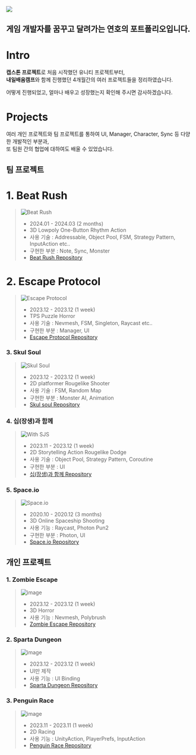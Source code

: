 <img src="https://capsule-render.vercel.app/api?type=waving&color=timeGradient&height=300&section=header&text=Yeonho's%20Portfolio&fontsize=50" />  


## 게임 개발자를 꿈꾸고 달려가는 연호의 포트폴리오입니다.

# Intro
**캡스톤 프로젝트**로 처음 시작했던 유니티 프로젝트부터,  
**내일배움캠프**와 함께 진행했던 4개월간의 여러 프로젝트들을 정리하였습니다.  

어떻게 진행되었고, 얼마나 배우고 성장했는지 확인해 주시면 감사하겠습니다.

# Projects
여러 개인 프로젝트와 팀 프로젝트를 통하여 UI, Manager, Character, Sync 등 다양한 개발적인 부분과,  
또 팀원 간의 협업에 대하여도 배울 수 있었습니다.


## 팀 프로젝트
# 1. Beat Rush 
> ![Beat Rush](https://github.com/shstcs/Beat-Rush/assets/73222781/0c086a22-529a-4d60-ac1f-fb1d919a69d3)
> - 2024.01 - 2024.03 (2 months)
> - 3D Lowpoly One-Button Rhythm Action  
> - 사용 기술 : Addressable, Object Pool, FSM, Strategy Pattern, InputAction etc..
> - 구현한 부분 : Note, Sync, Monster  
> - [Beat Rush Repository](https://github.com/shstcs/Beat-Rush)

# 2. Escape Protocol
> ![Escape Protocol](https://github.com/shstcs/Portfolio/assets/73222781/8451170c-892d-4a5f-a682-84019d10c539)
> - 2023.12 - 2023.12 (1 week)
> - TPS Puzzle Horror
> - 사용 기술 : Nevmesh, FSM, Singleton, Raycast etc..
> - 구현한 부분 : Manager, UI
> - [Escape Protocol Repository](https://github.com/shstcs/Escape_Protocol)

### 3. Skul Soul
>![Skul Soul](https://github.com/shstcs/Beat-Rush/assets/73222781/2dfdbfd6-fed0-4bc0-b492-1a2fb7749be0)
> - 2023.12 - 2023.12 (1 week)
> - 2D platformer Rougelike Shooter
> - 사용 기술 : FSM, Random Map
> - 구현한 부분 : Monster AI, Animation
> - [Skul soul Repository](https://github.com/shstcs/RogueLike)

### 4. 십(장생)과 함께
>![With SJS](https://github.com/shstcs/Portfolio/assets/73222781/4a68171b-ed16-4d92-a74a-ee8d6fcc01c3)
> - 2023.11 - 2023.12 (1 week)
> - 2D Storytelling Action Rougelike Dodge
> - 사용 기술 : Object Pool, Strategy Pattern, Coroutine
> - 구현한 부분 : UI
> - [십(장생)과 함께 Repository](https://github.com/shstcs/SIPJANGSEANG)

### 5. Space.io
>![Space.io](https://github.com/shstcs/Portfolio/assets/73222781/419f5d6d-dace-49ad-a018-7e116a9c22f2)
> - 2020.10 - 2020.12 (3 months)
> - 3D Online Spaceship Shooting
> - 사용 기능 : Raycast, Photon Pun2
> - 구현한 부분 : Photon, UI
> - [Space.io Repository](https://github.com/shstcs/Space.io)


## 개인 프로젝트
### 1. Zombie Escape
> ![image](https://github.com/shstcs/Portfolio/assets/73222781/de7280d1-5b54-4a52-a69e-c7756fc518f7)
> - 2023.12 - 2023.12 (1 week)
> - 3D Horror
> - 사용 기능 : Nevmesh, Polybrush
> - [Zombie Escape Repository](https://github.com/shstcs/Zombie_Escape)

### 2. Sparta Dungeon
> ![image](https://github.com/shstcs/Portfolio/assets/73222781/79c8963e-8eee-41a2-9d02-4057784fcf1b)
> - 2023.12 - 2023.12 (1 week)
> - UI만 제작
> - 사용 기능 : UI Binding
> - [Sparta Dungeon Repository](https://github.com/shstcs/Unity_SpartaDungeon)

### 3. Penguin Race
> ![image](https://github.com/shstcs/Portfolio/assets/73222781/658dce60-2e40-4d47-957b-3b066ddbc70a)
> - 2023.11 - 2023.11 (1 week)
> - 2D Racing
> - 사용 기능 : UnityAction, PlayerPrefs, InputAction
> - [Penguin Race Repository](https://github.com/shstcs/Penguin_Race)
